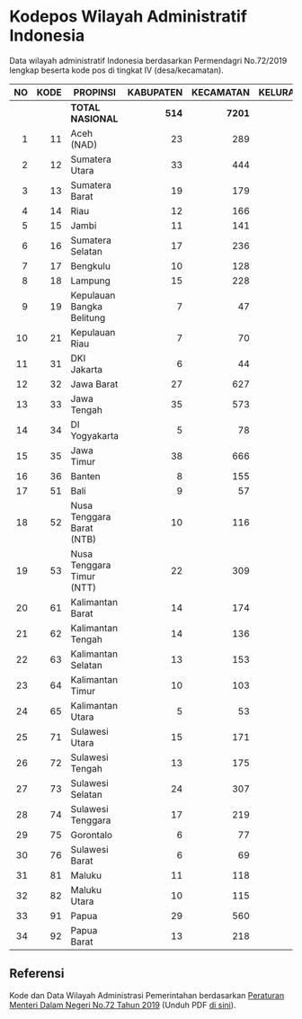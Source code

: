 # Kodepos Wilayah Administratif Indonesia
Data wilayah administratif Indonesia berdasarkan Permendagri No.72/2019 lengkap beserta kode pos di tingkat IV (desa/kecamatan).

|	NO	|	KODE	|	PROPINSI	|	KABUPATEN	|	KECAMATAN	|	KELURAHAN/DESA	|
|------:|----------:|---------------|      -----:   |	-----:      |   -----:	|
|		|		    |	**TOTAL NASIONAL**	|	**514**	|	**7201**	|	**83436**	|
|	1	|	11	    |	Aceh (NAD)	|	23	|	289	|	6497	|
|	2	|	12	    |	Sumatera Utara	|	33	|	444	|	6110	|
|	3	|	13	    |	Sumatera Barat	|	19	|	179	|	1158	|
|	4	|	14	    |	Riau	|	12	|	166	|	1859	|
|	5	|	15	    |	Jambi	|	11	|	141	|	1562	|
|	6	|	16	    |	Sumatera Selatan	|	17	|	236	|	3239	|
|	7	|	17	    |	Bengkulu	|	10	|	128	|	1513	|
|	8	|	18	    |	Lampung	|	15	|	228	|	2640	|
|	9	|	19	    |	Kepulauan Bangka Belitung	|	7	|	47	|	391	|
|	10	|	21	    |	Kepulauan Riau	|	7	|	70	|	416	|
|	11	|	31	    |	DKI Jakarta	|	6	|	44	|	267	|
|	12	|	32	    |	Jawa Barat	|	27	|	627	|	5957	|
|	13	|	33	    |	Jawa Tengah	|	35	|	573	|	8559	|
|	14	|	34	    |	DI Yogyakarta	|	5	|	78	|	438	|
|	15	|	35	    |	Jawa Timur	|	38	|	666	|	8501	|
|	16	|	36	    |	Banten	|	8	|	155	|	1551	|
|	17	|	51	    |	Bali	|	9	|	57	|	716	|
|	18	|	52	    |	Nusa Tenggara Barat (NTB)	|	10	|	116	|	1137	|
|	19	|	53	    |	Nusa Tenggara Timur (NTT)	|	22	|	309	|	3353	|
|	20	|	61	    |	Kalimantan Barat	|	14	|	174	|	2130	|
|	21	|	62	    |	Kalimantan Tengah	|	14	|	136	|	1571	|
|	22	|	63	    |	Kalimantan Selatan	|	13	|	153	|	2008	|
|	23	|	64	    |	Kalimantan Timur	|	10	|	103	|	1038	|
|	24	|	65	    |	Kalimantan Utara	|	5	|	53	|	482	|
|	25	|	71	    |	Sulawesi Utara	|	15	|	171	|	1839	|
|	26	|	72	    |	Sulawesi Tengah	|	13	|	175	|	2017	|
|	27	|	73	    |	Sulawesi Selatan	|	24	|	307	|	3047	|
|	28	|	74	    |	Sulawesi Tenggara	|	17	|	219	|	2292	|
|	29	|	75	    |	Gorontalo	|	6	|	77	|	729	|
|	30	|	76	    |	Sulawesi Barat	|	6	|	69	|	648	|
|	31	|	81	    |	Maluku	|	11	|	118	|	1233	|
|	32	|	82	    |	Maluku Utara	|	10	|	115	|	1180	|
|	33	|	91	    |	Papua	|	29	|	560	|	5521	|
|	34	|	92	    |	Papua Barat	|	13	|	218	|	1837	|


## Referensi

Kode dan Data Wilayah Administrasi Pemerintahan berdasarkan [Peraturan Menteri Dalam Negeri No.72 Tahun 2019](https://www.kemendagri.go.id/page/read/48/peraturan-menteri-dalam-negeri-no72-tahun-2019) (Unduh PDF [di sini](https://www.kemendagri.go.id/files/2020/PMDN%2072%20TH%202019+lampiran.pdf)).